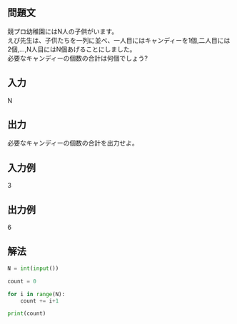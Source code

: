 ## 問題文
競プロ幼稚園にはN人の子供がいます。  
えび先生は、子供たちを一列に並べ、一人目にはキャンディーを1個,二人目には2個,...,N人目にはN個あげることにしました。  
必要なキャンディーの個数の合計は何個でしょう?
## 入力
N
## 出力
必要なキャンディーの個数の合計を出力せよ。
## 入力例
3
## 出力例
6
## 解法

```python
N = int(input())

count = 0

for i in range(N):
    count += i+1

print(count)